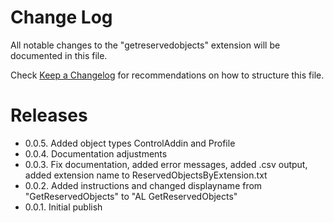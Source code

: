 # Change Log

All notable changes to the "getreservedobjects" extension will be documented in this file.

Check [Keep a Changelog](http://keepachangelog.com/) for recommendations on how to structure this file.

# Releases

* 0.0.5.  Added object types ControlAddin and Profile
* 0.0.4.  Documentation adjustments
* 0.0.3.  Fix documentation, added error messages, added .csv output, added extension name to ReservedObjectsByExtension.txt
* 0.0.2.  Added instructions and changed displayname from "GetReservedObjects" to "AL GetReservedObjects"
* 0.0.1.  Initial publish
